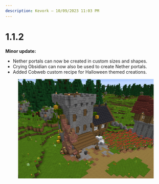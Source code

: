 ```yaml
---
description: Kevork — 10/09/2023 11:03 PM
---
```


# 1.1.2

**Minor update:**

* Nether portals can now be created in custom sizes and shapes.
* Crying Obsidian can now also be used to create Nether portals.
* Added Cobweb custom recipe for Halloween themed creations.

<figure><img src="../../../.gitbook/assets/image (1) (1).png" alt=""><figcaption></figcaption></figure>
